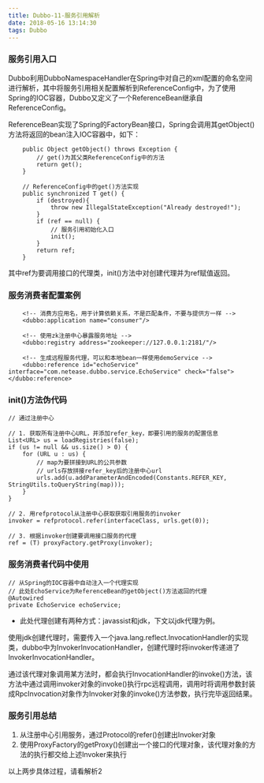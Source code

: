 ```yaml
---
title: Dubbo-11-服务引用解析
date: 2018-05-16 13:14:30
tags: Dubbo
---
```


### 服务引用入口
Dubbo利用DubboNamespaceHandler在Spring中对自己的xml配置的命名空间进行解析，其中将服务引用相关配置解析到ReferenceConfig中，为了使用Spring的IOC容器，Dubbo又定义了一个ReferenceBean继承自ReferenceConfig。

ReferenceBean实现了Spring的FactoryBean接口，Spring会调用其getObject()方法将返回的bean注入IOC容器中，如下：
```
    public Object getObject() throws Exception {
        // get()为其父类ReferenceConfig中的方法
        return get();
    }
    
    // ReferenceConfig中的get()方法实现
    public synchronized T get() {
        if (destroyed){
            throw new IllegalStateException("Already destroyed!");
        }
    	if (ref == null) {
    		// 服务引用初始化入口
    		init();
    	}
    	return ref;
    }
```
其中ref为要调用接口的代理类，init()方法中对创建代理并为ref赋值返回。

### 服务消费者配置案例

```
    <!-- 消费方应用名，用于计算依赖关系，不是匹配条件，不要与提供方一样 -->
    <dubbo:application name="consumer"/>

    <!-- 使用zk注册中心暴露服务地址 -->
    <dubbo:registry address="zookeeper://127.0.0.1:2181/"/>

    <!-- 生成远程服务代理，可以和本地bean一样使用demoService -->
    <dubbo:reference id="echoService" interface="com.netease.dubbo.service.EchoService" check="false"> </dubbo:reference>
```

### init()方法伪代码

```
// 通过注册中心

// 1. 获取所有注册中心URL，并添加refer_key，即要引用的服务的配置信息
List<URL> us = loadRegistries(false);
if (us != null && us.size() > 0) {
	for (URL u : us) {
	    // map为要拼接到URL的公共参数
	    // urls存放拼接refer_key后的注册中心url
	    urls.add(u.addParameterAndEncoded(Constants.REFER_KEY, StringUtils.toQueryString(map)));
    }
}
            	
// 2. 用refprotocol从注册中心获取获取引用服务的invoker            	
invoker = refprotocol.refer(interfaceClass, urls.get(0));

// 3. 根据invoker创建要调用接口服务的代理
ref = (T) proxyFactory.getProxy(invoker);
```

### 服务消费者代码中使用
```
// 从Spring的IOC容器中自动注入一个代理实现
// 此处EchoService为ReferenceBean的getObject()方法返回的代理
@Autowired 
private EchoService echoService;
```
* 此处代理创建有两种方式：javassist和jdk，下文以jdk代理为例。

使用jdk创建代理时，需要传入一个java.lang.reflect.InvocationHandler的实现类，dubbo中为InvokerInvocationHandler，创建代理时将invoker传递进了InvokerInvocationHandler。

通过该代理对象调用某方法时，都会执行InvocationHandler的invoke()方法，该方法中通过调用invoker对象的invoke()执行rpc远程调用，调用时将调用参数封装成RpcInvocation对象作为Invoker对象的invoke()方法参数，执行完毕返回结果。

### 服务引用总结
1. 从注册中心引用服务，通过Protocol的refer()创建出Invoker对象
2. 使用ProxyFactory的getProxy()创建出一个接口的代理对象，该代理对象的方法的执行都交给上述Invoker来执行

以上两步具体过程，请看解析2